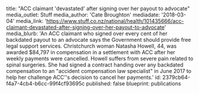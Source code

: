 title: "ACC claimant 'devastated' after signing over her payout to advocate"
media_outlet: Stuff
media_author: 'Cate Broughton'
mediadate: '2018-03-04'
media_link: 'https://www.stuff.co.nz/national/health/101435666/acc-claimant-devastated-after-signing-over-her-payout-to-advocate'
media_blurb: 'An ACC claimant who signed over every cent of her backdated payout to an advocate says the Government should provide free legal support services. Christchurch woman Natasha Howell, 44, was awarded $84,797 in compensation in a settlement with ACC after her weekly payments were cancelled. Howell suffers from severe pain related to spinal surgeries. She had signed a contract handing over any backdated compensation to an "accident compensation law specialist" in June 2017 to help her challenge ACC''s decision to cancel her payments.'
id: 2379cb64-f4a7-4cb4-b6cc-99f4cf93695c
published: false
blueprint: publications
